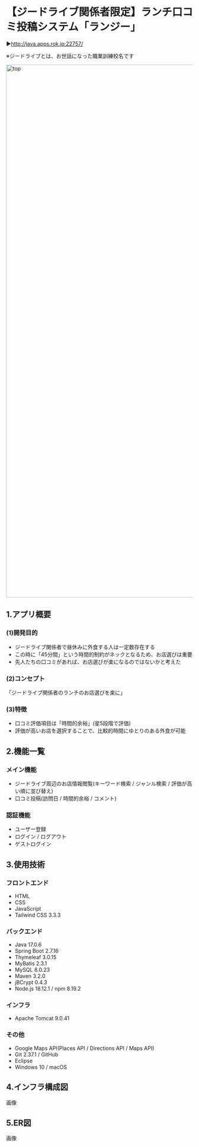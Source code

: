 # 【ジードライブ関係者限定】ランチ口コミ投稿システム「ランジー」
▶http://java.apps.rok.jp:22757/

※ジードライブとは、お世話になった職業訓練校名です

<img width="1440" alt="top" src="https://github.com/yamamoto117/lunz/assets/99392507/bda4e139-d674-4413-aa2c-9f570b196033">

## 1.アプリ概要
### (1)開発目的
* ジードライブ関係者で昼休みに外食する人は一定数存在する
* この時に「45分間」という時間的制約がネックとなるため、お店選びは重要
* 先人たちの口コミがあれば、お店選びが楽になるのではないかと考えた

### (2)コンセプト
「ジードライブ関係者のランチのお店選びを楽に」

### (3)特徴
* 口コミ評価項目は「時間的余裕」(星5段階で評価)
* 評価が高いお店を選択することで、比較的時間にゆとりのある外食が可能 

## 2.機能一覧
### メイン機能
* ジードライブ周辺のお店情報閲覧(キーワード検索 / ジャンル検索 / 評価が高い順に並び替え)
* 口コミ投稿(訪問日 / 時間的余裕 / コメント)

### 認証機能
* ユーザー登録
* ログイン / ログアウト
* ゲストログイン

## 3.使用技術
### フロントエンド
* HTML
* CSS
* JavaScript
* Tailwind CSS 3.3.3

### バックエンド
* Java 17.0.6
* Spring Boot 2.7.16
* Thymeleaf 3.0.15
* MyBatis 2.3.1
* MySQL 8.0.23
* Maven 3.2.0
* jBCrypt 0.4.3
* Node.js 18.12.1 / npm 8.19.2

### インフラ
* Apache Tomcat 9.0.41

### その他
* Google Maps API(Places API / Directions API / Maps API)
* Git 2.37.1 / GitHub
* Eclipse
* Windows 10 / macOS

## 4.インフラ構成図
画像

## 5.ER図
画像